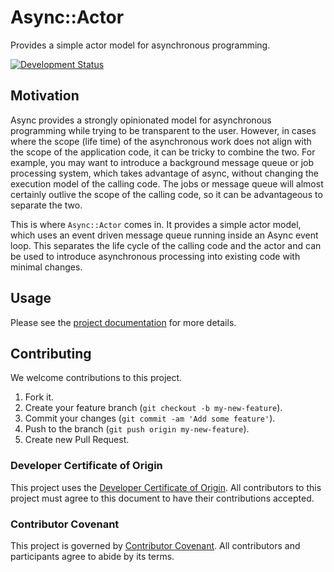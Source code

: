 # Async::Actor

Provides a simple actor model for asynchronous programming.

[![Development Status](https://github.com/socketry/async-actor/workflows/Test/badge.svg)](https://github.com/socketry/async-actor/actions?workflow=Test)

## Motivation

Async provides a strongly opinionated model for asynchronous programming while trying to be transparent to the user. However, in cases where the scope (life time) of the asynchronous work does not align with the scope of the application code, it can be tricky to combine the two. For example, you may want to introduce a background message queue or job processing system, which takes advantage of async, without changing the execution model of the calling code. The jobs or message queue will almost certainly outlive the scope of the calling code, so it can be advantageous to separate the two.

This is where `Async::Actor` comes in. It provides a simple actor model, which uses an event driven message queue running inside an Async event loop. This separates the life cycle of the calling code and the actor and can be used to introduce asynchronous processing into existing code with minimal changes.

## Usage

Please see the [project documentation](https://socketry.github.io/async-actor/) for more details.

## Contributing

We welcome contributions to this project.

1.  Fork it.
2.  Create your feature branch (`git checkout -b my-new-feature`).
3.  Commit your changes (`git commit -am 'Add some feature'`).
4.  Push to the branch (`git push origin my-new-feature`).
5.  Create new Pull Request.

### Developer Certificate of Origin

This project uses the [Developer Certificate of Origin](https://developercertificate.org/). All contributors to this project must agree to this document to have their contributions accepted.

### Contributor Covenant

This project is governed by [Contributor Covenant](https://www.contributor-covenant.org/). All contributors and participants agree to abide by its terms.
